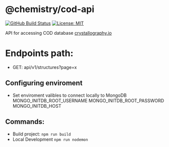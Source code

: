 # @chemistry/cod-api
[![GitHub Build Status](https://github.com/chemistry/cod-api/workflows/CI/badge.svg)](https://github.com/chemistry/cod-api/actions?query=workflow%3ACI)
[![License: MIT](https://img.shields.io/badge/License-MIT-gren.svg)](https://opensource.org/licenses/MIT)

API for accessing COD database [crystallography.io](https://crystallography.io/)

# Endpoints path:
 - GET: api/v1/structures?page=x



## Configuring enviroment
 - Set enviroment valibles to connect locally to MongoDB
    MONGO_INITDB_ROOT_USERNAME
    MONGO_INITDB_ROOT_PASSWORD
    MONGO_INITDB_HOST
## Commands:
  * Build project: `npm run build`
  * Local Development `npm run nodemon`
